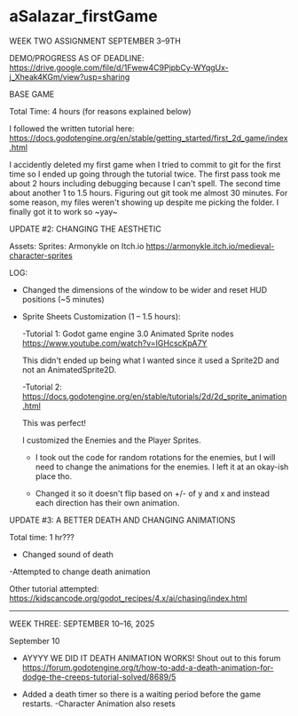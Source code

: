 # aSalazar_firstGame

WEEK TWO ASSIGNMENT 
SEPTEMBER 3–9TH 

DEMO/PROGRESS AS OF DEADLINE: https://drive.google.com/file/d/1Fwew4C9PjpbCy-WYqgUx-j_Xheak4KGm/view?usp=sharing

BASE GAME

Total Time: 4 hours (for reasons explained below)

I followed the written tutorial here: https://docs.godotengine.org/en/stable/getting_started/first_2d_game/index.html

I accidently deleted my first game when I tried to commit to git for the first time so I ended up going through the tutorial twice. The first pass took me about 2 hours including debugging because I can't spell. The second time about another 1 to 1.5 hours. Figuring out git took me almost 30 minutes. For some reason, my files weren't showing up despite me picking the folder. I finally got it to work so ~yay~


UPDATE #2: CHANGING THE AESTHETIC

Assets:
Sprites: Armonykle on Itch.io
https://armonykle.itch.io/medieval-character-sprites

LOG:

- Changed the dimensions of the window to be wider and reset HUD positions (~5 minutes)

- Sprite Sheets Customization (1 – 1.5 hours):

    -Tutorial 1:
    Godot game engine 3.0 Animated Sprite nodes
    https://www.youtube.com/watch?v=IGHcscKpA7Y

    This didn't ended up being what I wanted since it used a Sprite2D and not an AnimatedSprite2D. 

    -Tutorial 2: https://docs.godotengine.org/en/stable/tutorials/2d/2d_sprite_animation.html

    This was perfect!

    I customized the Enemies and the Player Sprites. 

    - I took out the code for random rotations for the enemies, but I will need to change the animations for the enemies. I left it at an okay-ish place tho. 

    - Changed it so it doesn't flip based on +/- of y and x and instead each direction has their own animation. 

UPDATE #3: A BETTER DEATH AND CHANGING ANIMATIONS 

Total time: 1 hr??? 

- Changed sound of death

-Attempted to change death animation

Other tutorial attempted:
https://kidscancode.org/godot_recipes/4.x/ai/chasing/index.html

-----------------------------------------------------------------------
WEEK THREE:
SEPTEMBER 10–16, 2025

September 10

- AYYYY WE DID IT DEATH ANIMATION WORKS!
Shout out to this forum
https://forum.godotengine.org/t/how-to-add-a-death-animation-for-dodge-the-creeps-tutorial-solved/8689/5

- Added a death timer so there is a waiting period before the game restarts. 
    -Character Animation also resets